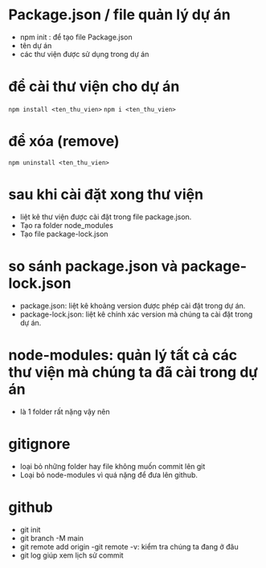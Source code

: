 # Package.json / file quản lý dự án
- npm init : để tạo file Package.json
- tên dự án
- các thư viện được sử dụng trong dự án
# để cài thư viện cho dự án
`npm install <ten_thu_vien>`
`npm i <ten_thu_vien>`
# để xóa (remove)
`npm uninstall <ten_thu_vien>`
# sau khi cài đặt xong thư viện
- liệt kê thư viện được cài đặt trong file package.json. <br>
- Tạo ra folder node_modules
- Tạo file package-lock.json
# so sánh package.json và package-lock.json
- package.json: liệt kê khoảng version được phép cài đặt trong dự án.
- package-lock.json: liệt kê chính xác version mà chúng ta cài đặt trong dự án.
# node-modules: quản lý tất cả các thư viện mà chúng ta đã cài trong dự án
- là 1 folder rất nặng vậy nên 
# gitignore
- loại bỏ những folder hay file không muốn commit lên git<br>
- Loại bỏ node-modules vì quá nặng để đưa lên github. <br>
# github
- git init
- git branch -M main
- git remote add origin
-git remote -v: kiểm tra chúng ta đang ở đâu
- git log giúp xem lịch sử commit


